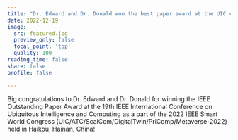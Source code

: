 ```yaml
---
title: "Dr. Edward and Dr. Donald won the best paper award at the UIC conference"
date: 2022-12-19
image:
  src: featured.jpg
  preview_only: false
  focal_point: 'top'
  quality: 100
reading_time: false
share: false
profile: false

---
```


<!--more-->

Big congratulations to Dr. Edward and Dr. Donald for winning the IEEE Outstanding Paper Award at the 19th IEEE International Conference on Ubiquitous Intelligence and Computing as a part of the 2022 IEEE Smart World Congress (UIC/ATC/ScalCom/DigitalTwin/PriComp/Metaverse-2022) held in Haikou, Hainan, China!